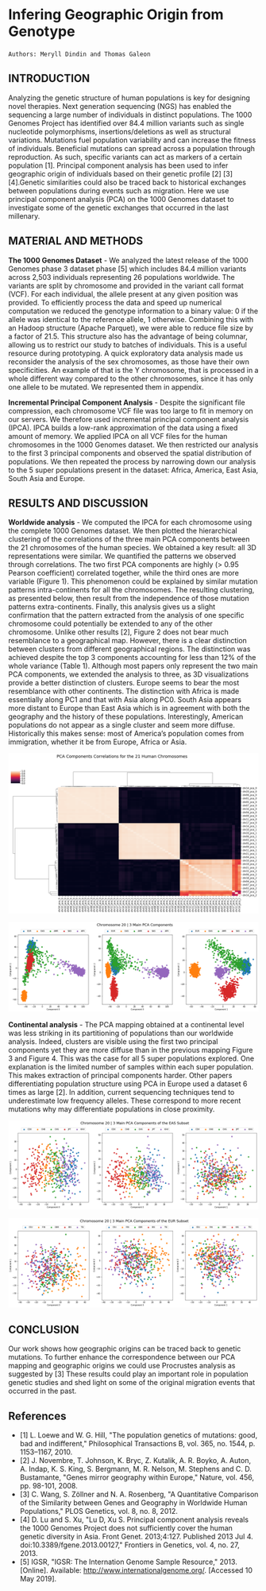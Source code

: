 # Infering Geographic Origin from Genotype

`Authors: Meryll Dindin and Thomas Galeon`

## INTRODUCTION

Analyzing the genetic structure of human populations is key for designing novel therapies. Next generation sequencing (NGS) has enabled the sequencing a large number of individuals in distinct populations. The 1000 Genomes Project has identified over 84.4 million variants such as single nucleotide polymorphisms, insertions/deletions as well as structural variations. Mutations fuel population variability and can increase the fitness of individuals. Beneficial mutations can spread across a population through reproduction. As such, specific variants can act as markers of a certain population [1]. Principal component analysis has been used to infer geographic origin of individuals based on their genetic profile [2] [3] [4].Genetic similarities could also be traced back to historical exchanges between populations during events such as migration. Here we use principal component analysis (PCA) on the 1000 Genomes dataset to investigate some of the genetic exchanges that occurred in the last millenary.

## MATERIAL AND METHODS

**The 1000 Genomes Dataset** - We analyzed the latest release of the 1000 Genomes phase 3 dataset phase [5] which includes 84.4 million variants across 2,503 individuals representing 26 populations worldwide. The variants are split by chromosome and provided in the variant call format (VCF). For each individual, the allele present at any given position was provided. To efficiently process the data and speed up numerical computation we reduced the genotype information to a binary value: 0 if the allele was identical to the reference allele, 1 otherwise. Combining this with an Hadoop structure (Apache Parquet), we were able to reduce file size by a factor of 21.5. This structure also has the advantage of being columnar, allowing us to restrict our study to batches of individuals. This is a useful resource during prototyping. A quick exploratory data analysis made us reconsider the analysis of the sex chromosomes, as those have their own specificities. An example of that is the Y chromosome, that is processed in a whole different way compared to the other chromosomes, since it has only one allele to be mutated. We represented them in appendix.

**Incremental Principal Component Analysis** - Despite the significant file compression, each chromosome VCF file was too large to fit in memory on our servers. We therefore used incremental principal component analysis (IPCA). IPCA builds a low-rank approximation of the data using a fixed amount of memory. We applied IPCA on all VCF files for the human chromosomes in the 1000 Genomes dataset. We then restricted our analysis to the first 3 principal components and observed the spatial distribution of populations. We then repeated the process by narrowing down our analysis to the 5 super populations present in the dataset: Africa, America, East Asia, South Asia and Europe.

## RESULTS AND DISCUSSION

**Worldwide analysis** - We computed the IPCA for each chromosome using the complete 1000 Genomes dataset. We then plotted the hierarchical clustering of the correlations of the three main PCA components between the 21 chromosomes of the human species. We obtained a key result: all 3D representations were similar. We quantified the patterns we observed through correlations. The two first PCA components are highly (> 0.95 Pearson coefficient) correlated together, while the third ones are more variable (Figure 1). This phenomenon could be explained by similar mutation patterns intra-continents for all the chromosomes. The resulting clustering, as presented below, then result from the independence of those mutation patterns extra-continents. Finally, this analysis gives us a slight confirmation that the pattern extracted from the analysis of one specific chromosome could potentially be extended to any of the other chromosome. Unlike other results [2], Figure 2 does not bear much resemblance to a geographical map. However, there is a clear distinction between clusters from different geographical regions. The distinction was achieved despite the top 3 components accounting for less than 12% of the whole variance (Table 1). Although most papers only represent the two main PCA components, we extended the analysis to three, as 3D visualizations provide a better distinction of clusters. Europe seems to bear the most resemblance with other continents. The distinction with Africa is made essentially along PC1 and that with Asia along PC0. South Asia appears more distant to Europe than East Asia which is in agreement with both the geography and the history of these populations. Interestingly, American populations do not appear as a single cluster and seem more diffuse. Historically this makes sense: most of America’s population comes from immigration, whether it be from Europe, Africa or Asia.

![figure_1](./figures/correlation_matrix.png)

![figure_2](./figures/chr20_pca.png)

**Continental analysis** - The PCA mapping obtained at a continental level was less striking in its partitioning of populations than our worldwide analysis. Indeed, clusters are visible using the first two principal components yet they are more diffuse than in the previous mapping Figure 3 and Figure 4. This was the case for all 5 super populations explored. One explanation is the limited number of samples within each super population. This makes extraction of principal components harder. Other papers differentiating population structure using PCA in Europe used a dataset 6 times as large [2]. In addition, current sequencing techniques tend to underestimate low frequency alleles. These correspond to more recent mutations why may differentiate populations in close proximity.

![figure_3](./figures/chr20_pca_eas.png)

![figure_4](./figures/chr20_pca_eur.png)

## CONCLUSION

Our work shows how geographic origins can be traced back to genetic mutations. To further enhance the correspondence between our PCA mapping and geographic origins we could use Procrustes analysis as suggested by [3]
These results could play an important role in population genetic studies and shed light on some of the original migration events that occurred in the past.

## References

* [1] L. Loewe and W. G. Hill, "The population genetics of mutations: good, bad and indifferent," Philosophical Transactions B, vol. 365, no. 1544, p. 1153–1167, 2010. 
* [2] J. Novembre, T. Johnson, K. Bryc, Z. Kutalik, A. R. Boyko, A. Auton, A. Indap, K. S. King, S. Bergmann, M. R. Nelson, M. Stephens and C. D. Bustamante, "Genes mirror geography within Europe," Nature, vol. 456, pp. 98-101, 2008. 
* [3] C. Wang, S. Zöllner and N. A. Rosenberg, "A Quantitative Comparison of the Similarity between Genes and Geography in Worldwide Human Populations," PLOS Genetics, vol. 8, no. 8, 2012. 
* [4] D. Lu and S. Xu, "Lu D, Xu S. Principal component analysis reveals the 1000 Genomes Project does not sufficiently cover the human genetic diversity in Asia. Front Genet. 2013;4:127. Published 2013 Jul 4. doi:10.3389/fgene.2013.00127," Frontiers in Genetics, vol. 4, no. 27, 2013. 
* [5] IGSR, "IGSR: The Internation Genome Sample Resource," 2013. [Online]. Available: http://www.internationalgenome.org/. [Accessed 10 May 2019].
